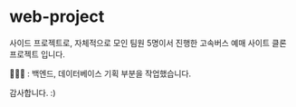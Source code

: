 # web-project
사이드 프로젝트로, 자체적으로 모인 팀원 5명이서 진행한 고속버스 예매 사이트 클론 프로젝트 입니다.

👩🏻🤚 : 백엔드, 데이터베이스 기획 부분을 작업했습니다.

감사합니다. :)